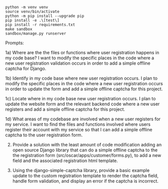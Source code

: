 
```
python -m venv venv
source venv/bin/activate
python -m pip install --upgrade pip
pip install -e .\[test\]
pip install -r requirements.txt
make sandbox
sandbox/manage.py runserver
```

Prompts:

1a) Where are the the files or functions where user registration happens in my code base? I want to modify the specific places in the code where a new user registration validation occurs in order to add a simple offline captcha for Django.  

1b) Identify in my code base where new user registration occurs.  I plan to modify the specific places in the code where a new user registration occurs in order to update the form and add a simple offline captcha for this project.  

1c) Locate where in my code base new user registration occurs. I plan to update the website form and the relevant backend code where a new user registers and add a simple offline captcha for this project.  

1d) What areas of my codebase are involved when a new user registers for my service. I want to find the files and functions involved where users register their account with my service so that I can add a simple offline captcha to the user registration form.

2) Provide a solution with the least amount of code modification adding an open source Django library that can do a simple offline captcha to the the registration form (src/oscar/apps/customer/forms.py), to add a new field and the associated registration html template. 

3) Using the django-simple-captcha library, provide a basic example update to the custom registration template to render the captcha field, handle form validation, and display an error if the captcha is incorrect.